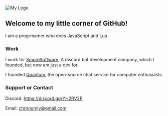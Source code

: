 ![My Logo](https://raw.githubusercontent.com/Chronomly/chronomly.github.io/master/images/pic.png)

## Welcome to my little corner of GitHub!

I am a progrmamer who does JavaScript and Lua

### Work

I work for [SmoreSoftware](https://github.com/SmoreSoftware), A discord bot development company, which I founded, but now am just a dev for.

I founded [Quantum](https://github.com/QuantumChatApp), the open-source chat service for computer enthusiasts.

### Support or Contact

Discord: https://discord.gg/YH2RV2P

Email: chronomly@gmail.com
